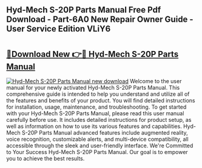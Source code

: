 ## Hyd-Mech S-20P Parts Manual Free Pdf Download - Part-6A0 New Repair Owner Guide - User Service Edition VLiY6

# <h2><a href="http://bc12806.oget.top/?id=Hyd-Mech+S-20P+Parts+Manual">🔗Download New 👉🔴 Hyd-Mech S-20P Parts Manual</a></h2>

[![Hyd-Mech S-20P Parts Manual new download](https://i.imgur.com/5g1atiW.png)](http://bc12806.oget.top/?id=Hyd-Mech+S-20P+Parts+Manual)
Welcome to the user manual for your newly activated Hyd-Mech S-20P Parts Manual. This comprehensive guide is intended to help you understand and utilize all of the features and benefits of your product. You will find detailed instructions for installation, usage, maintenance, and troubleshooting. To get started with your Hyd-Mech S-20P Parts Manual, please read this user manual carefully before use. It includes detailed instructions for product setup, as well as information on how to use its various features and capabilities. Hyd-Mech S-20P Parts Manual advanced features include augmented reality, voice recognition, customizable alerts, and multi-device compatibility, all accessible through the sleek and user-friendly interface. We're Committed to Your Success Hyd-Mech S-20P Parts Manual. Our goal is to empower you to achieve the best results.
